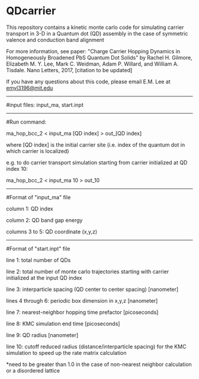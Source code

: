 # QDcarrier

This repository contains a kinetic monte carlo code for simulating carrier transport in 3-D in a Quantum dot (QD) assembly in the case of symmetric valence and conduction band alignment

For more information, see paper: "Charge Carrier Hopping Dynamics in Homogeneously Broadened PbS Quantum Dot Solids" by 
Rachel H. Gilmore, Elizabeth M. Y. Lee, Mark C. Weidman, Adam P. Willard, and William A. Tisdale. Nano Letters, 2017, [citation to be updated] 

If you have any questions about this code, please email E.M. Lee at emyl3196@mit.edu

------------------------------------------------

#input files: input_ma, start.inpt

------------------------------------------------

#Run command:

ma_hop_bcc_2 < input_ma [QD index] > out_[QD index]

where [QD index] is the initial carrier site (i.e. index of the quantum dot in which carrier is localized)

e.g. to do carrier transport simulation starting from carrier initialized at QD index 10:

ma_hop_bcc_2 < input_ma 10 > out_10

------------------------------------------------

#Format of "input_ma" file

column 1: QD index

column 2: QD band gap energy

columns 3 to 5: QD coordinate (x,y,z)

------------------------------------------------

#Format of "start.inpt" file

line 1: total number of QDs

line 2: total number of monte carlo trajectories starting with carrier initialized at the input QD index

line 3: interparticle spacing (QD center to center spacing) [nanometer]

lines 4 through 6: periodic box dimension in x,y,z [nanometer]

line 7: nearest-neighbor hopping time prefactor [picoseconds]

line 8: KMC simulation end time [picoseconds]

line 9: QD radius [nanometer]

line 10: cutoff reduced radius (distance/interparticle spacing) for the KMC simulation to speed up the rate matrix calculation 

*need to be greater than 1.0 in the case of non-nearest neighbor calculation or a disordered lattice
      

